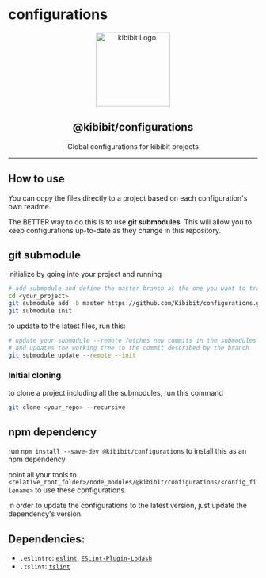 # configurations


<p align="center">
  <a href="https://github/apps/l1ntit" target="blank"><img src="https://upload.wikimedia.org/wikipedia/commons/thumb/e/ec/Font_Awesome_5_solid_sliders-h.svg/512px-Font_Awesome_5_solid_sliders-h.svg.png" width="150" alt="kibibit Logo" />
  </a>
  <h2 align="center">@kibibit/configurations</h2>
</p>
<p align="center">
  Global configurations for kibibit projects
</p>
<hr>

## How to use

You can copy the files directly to a project based on each configuration's own readme.

The BETTER way to do this is to use **git submodules**. This will allow you to keep configurations up-to-date as they change in this repository.

## git submodule

initialize by going into your project and running
```bash
# add submodule and define the master branch as the one you want to track
cd <your_project>
git submodule add -b master https://github.com/Kibibit/configurations.git
git submodule init 
```

to update to the latest files, run this:
```bash
# update your submodule --remote fetches new commits in the submodules
# and updates the working tree to the commit described by the branch
git submodule update --remote --init
```

### Initial cloning
to clone a project including all the submodules, run this command

```bash
git clone <your_repo> --recursive
```

## npm dependency
run `npm install --save-dev @kibibit/configurations` to install this as an npm dependency

point all your tools to `<relative_root_folder>/node_modules/@kibibit/configurations/<config_filename>` to use these configurations.

in order to update the configurations to the latest version, just update the dependency's version.

## Dependencies:

- `.eslintrc`: [`eslint`](https://www.npmjs.com/package/eslint), [`ESLint-Plugin-Lodash`](https://www.npmjs.com/package/eslint-plugin-lodash)
- `.tslint`: [`tslint`](https://www.npmjs.com/package/tslint)
